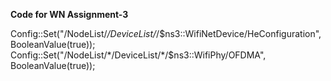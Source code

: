 **Code for WN Assignment-3**

Config::Set("/NodeList/*/DeviceList/*/$ns3::WifiNetDevice/HeConfiguration", BooleanValue(true));
Config::Set("/NodeList/*/DeviceList/*/$ns3::WifiPhy/OFDMA", BooleanValue(true));
